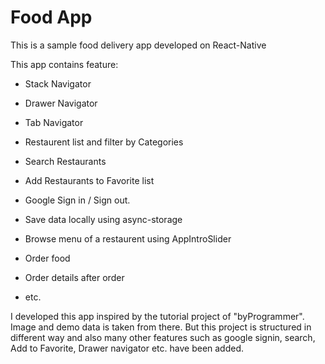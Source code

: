 # Food App

This is a sample food delivery app developed on React-Native

This app contains feature:

- Stack Navigator

- Drawer Navigator

- Tab Navigator

- Restaurent list and filter by Categories

- Search Restaurants

- Add Restaurants to Favorite list

- Google Sign in / Sign out.

- Save data locally using async-storage

- Browse menu of a restaurent using AppIntroSlider

- Order food

- Order details after order

- etc.






I developed this app inspired by the tutorial project of "byProgrammer". Image and demo data is taken from there. But this project is structured in different way and also many other features such as google signin, search, Add to Favorite, Drawer navigator etc. have been added.



